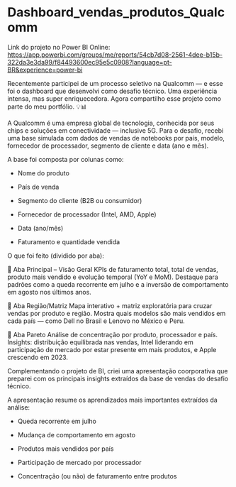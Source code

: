 # Dashboard_vendas_produtos_Qualcomm

Link do projeto no Power BI Online: 
https://app.powerbi.com/groups/me/reports/54cb7d08-2561-4dee-b15b-322da3e3da99/f84493600ec95e5c0908?language=pt-BR&experience=power-bi

Recentemente participei de um processo seletivo na Qualcomm — e esse foi o dashboard que desenvolvi como desafio técnico.
Uma experiência intensa, mas super enriquecedora. Agora compartilho esse projeto como parte do meu portfólio. 💡📊

A Qualcomm é uma empresa global de tecnologia, conhecida por seus chips e soluções em conectividade — inclusive 5G.
Para o desafio, recebi uma base simulada com dados de vendas de notebooks por país, modelo, fornecedor de processador, segmento de cliente e data (ano e mês).

A base foi composta por colunas como:

- Nome do produto

- País de venda

- Segmento do cliente (B2B ou consumidor)

- Fornecedor de processador (Intel, AMD, Apple)

- Data (ano/mês)

- Faturamento e quantidade vendida

O que foi feito (dividido por aba):

🔷 Aba Principal – Visão Geral
KPIs de faturamento total, total de vendas, produto mais vendido e evolução temporal (YoY e MoM). Destaque para padrões como a queda recorrente em julho e a inversão de comportamento em agosto nos últimos anos.

🔷 Aba Região/Matriz
Mapa interativo + matriz exploratória para cruzar vendas por produto e região. Mostra quais modelos são mais vendidos em cada país — como Dell no Brasil e Lenovo no México e Peru.

🔷 Aba Pareto
Análise de concentração por produto, processador e país.
Insights: distribuição equilibrada nas vendas, Intel liderando em participação de mercado por estar presente em mais produtos, e Apple crescendo em 2023.

Complementando o projeto de BI, criei uma apresentação coorporativa que preparei com os principais insights extraídos da base de vendas do desafio técnico.

A apresentação resume os aprendizados mais importantes extraídos da análise:

- Queda recorrente em julho

- Mudança de comportamento em agosto

- Produtos mais vendidos por país

- Participação de mercado por processador

- Concentração (ou não) de faturamento entre produtos


